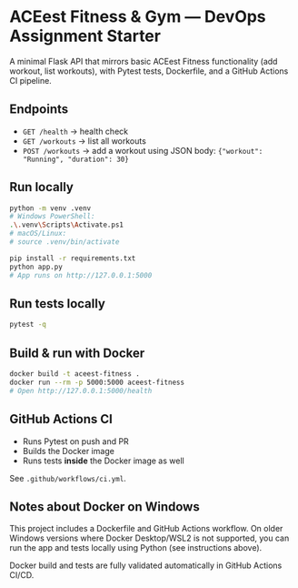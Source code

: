 # ACEest Fitness & Gym — DevOps Assignment Starter

A minimal Flask API that mirrors basic ACEest Fitness functionality (add workout, list workouts), with Pytest tests, Dockerfile, and a GitHub Actions CI pipeline.

## Endpoints
- `GET /health` → health check
- `GET /workouts` → list all workouts
- `POST /workouts` → add a workout using JSON body: `{"workout": "Running", "duration": 30}`

## Run locally

```bash
python -m venv .venv
# Windows PowerShell:
.\.venv\Scripts\Activate.ps1
# macOS/Linux:
# source .venv/bin/activate

pip install -r requirements.txt
python app.py
# App runs on http://127.0.0.1:5000
```

## Run tests locally

```bash
pytest -q
```

## Build & run with Docker

```bash
docker build -t aceest-fitness .
docker run --rm -p 5000:5000 aceest-fitness
# Open http://127.0.0.1:5000/health
```

## GitHub Actions CI

- Runs Pytest on push and PR
- Builds the Docker image
- Runs tests **inside** the Docker image as well

See `.github/workflows/ci.yml`.






## Notes about Docker on Windows
This project includes a Dockerfile and GitHub Actions workflow. 
On older Windows versions where Docker Desktop/WSL2 is not supported, 
you can run the app and tests locally using Python (see instructions above). 

Docker build and tests are fully validated automatically in GitHub Actions CI/CD.
